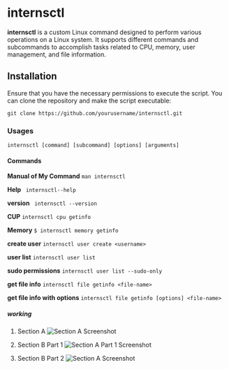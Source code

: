 # internsctl

**internsctl** is a custom Linux command designed to perform various operations on a Linux system. It supports different commands and subcommands to accomplish tasks related to CPU, memory, user management, and file information.

## Installation

Ensure that you have the necessary permissions to execute the script. You can clone the repository and make the script executable:

```git clone https://github.com/yourusername/internsctl.git```

### Usages

```internsctl [command] [subcommand] [options] [arguments]```

#### Commands

**Manual of My Command**
```man internsctl```

**Help**
``` internsctl--help```

**version**
``` internsctl --version```

**CUP**
```internsctl cpu getinfo```

**Memory**
```$ internsctl memory getinfo```

**create user**
```internsctl user create <username>```

**user list**
```internsctl user list```

**sudo permissions**
```internsctl user list --sudo-only```

**get file info**
```internsctl file getinfo <file-name>```

**get file info with options**
```internsctl file getinfo [options] <file-name>```

##### working
1. Section A
![Section A Screenshot](https://github.com/piyushraj2340/Custom-Linux-Command/blob/master/working/section_a.jpg)

1. Section B Part 1
![Section A Part 1 Screenshot](https://github.com/piyushraj2340/Custom-Linux-Command/blob/master/working/section_b_part_1.jpg)

1. Section B Part 2
![Section A Screenshot](https://github.com/piyushraj2340/Custom-Linux-Command/blob/master/working/section_b_part_1.jpg)



